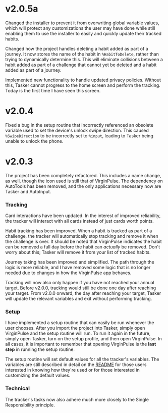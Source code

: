 # v2.0.5a

Changed the installer to prevent it from overwriting global variable values, which will protect any customizations the user may have done while still enabling them to use the installer to easily and quickly update their tracked habits.

Changed how the project handles deleting a habit added as part of a journey. It now stores the name of the habit in `%HabitToDelete`, rather than trying to dynamically determine this. This will eliminate collisions between a habit added as part of a challenge that cannot yet be deleted and a habit added as part of a journey.

Implemented new functionality to handle updated privacy policies. Without this, Tasker cannot progress to the home screen and perform the tracking. Today is the first time I have seen this screen.

# v2.0.4

Fixed a bug in the setup routine that incorrectly referenced an obsolete variable used to set the device's unlock swipe direction. This caused `%SwipeDirection` to be incorrectly set to `%input`, leading to Tasker being unable to unlock the phone.

# v2.0.3

The project has been completely refactored. This includes a name change, as well, though the icon used is still that of VirginPulse. The dependency on AutoTools has been removed, and the only applications necessary now are Tasker and AutoInput.

### Tracking
Card interactions have been updated. In the interest of improved reliability, the tracker will interact with all cards instead of just cards worth points.

Habit tracking has been improved. When a habit is tracked as part of a challenge, the tracker will automatically stop tracking and remove it when the challenge is over. It should be noted that VirginPulse indicates the habit can be removed a full day before the habit can *actually* be removed. Don't worry about this; Tasker will remove it from your list of tracked habits.

Journey taking has been improved and simplified. The path through the logic is more reliable, and I have removed some logic that is no longer needed due to changes in how the VirginPulse app behaves.

Tracking will now also only happen if you have not reached your annual target. Before v2.0.0, tracking would still be done one day after reaching your target. From v2.0.0 onward, the day after reaching your target, Tasker will update the relevant variables and exit without performing tracking.

### Setup
I have implemented a setup routine that can easily be run whenever the user chooses. After you import the project into Tasker, simply open VirginPulse and the setup routine will run. To run it again in the future, simply open Tasker, turn on the setup profile, and then open VirginPulse. In all cases, it is important to remember that opening VirginPulse is the **last step** in running the setup routine.

The setup routine will set default values for all the tracker's variables. The variables are still described in detail on the [README](README.md) for those users interested in knowing how they're used or for those interested in customizing the default values.

### Technical
The tracker's tasks now also adhere much more closely to the Single Responsibility principle.
